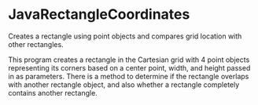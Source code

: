 # JavaRectangleCoordinates
Creates a rectangle using point objects and compares grid location with other rectangles.

This program creates a rectangle in the Cartesian grid with 4 point objects representing its corners based on a center point, width, and height passed in as parameters. There is a method to determine if the rectangle overlaps with another rectangle object, and also whether a rectangle completely contains another rectangle.
